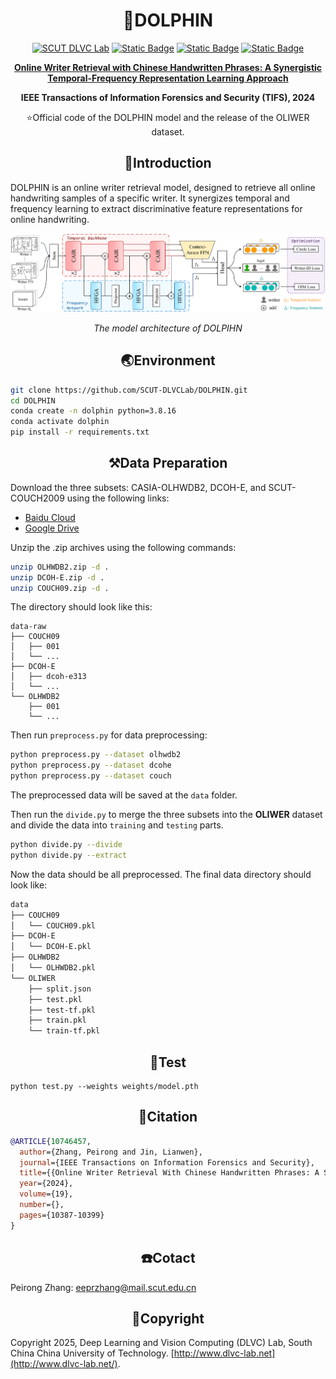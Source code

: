 # <div align="center">:dolphin:DOLPHIN

<div align="center">
  <a href="http://dlvc-lab.net/lianwen/"> <img alt="SCUT DLVC Lab" src="https://img.shields.io/badge/SCUT-DLVC_Lab-B32952?logo=Academia&logoColor=hsl"></a>
  <a href="https://ieeexplore.ieee.org/document/10746457"> <img alt="Static Badge" src="https://img.shields.io/badge/IEEE_TIFS-DOLPHIN-%23327FE6?logo=IEEE&logoColor=rgb&labelColor=58B822"></a>
  <a href="https://arxiv.org/abs/2412.11668"> <img alt="Static Badge" src="https://img.shields.io/badge/arXiv-2412.11668-%23CE0000?logo=arXiv&logoColor=rgb&labelColor=gray"></a>
  <a href="./LICENSE"> <img alt="Static Badge" src="https://img.shields.io/badge/License-GPLv3-FFBF00?logo=GNUBash&logoColor=rgb&labelColor=006622"></a>
<p></p>
  
<a href="https://arxiv.org/abs/2412.11668"> <b>Online Writer Retrieval with Chinese Handwritten Phrases: A Synergistic Temporal-Frequency Representation Learning Approach</b> </a>

<b>IEEE Transactions of Information Forensics and Security (TIFS), 2024</b>

:star:Official code of the DOLPHIN model and the release of the OLIWER dataset.
</div>

## <div align="center">:ocean:Introduction</div>

DOLPHIN is an online writer retrieval model, designed to retrieve all online handwriting samples of a specific writer. It synergizes temporal and frequency learning to extract discriminative feature representations for online handwriting.

![DOLPHIN’s architecture](asset/arch.png)

<div align="center"><i>The model architecture of DOLPIHN</i></div>

## <div align="center">:earth_asia:Environment</div>

```bash
git clone https://github.com/SCUT-DLVCLab/DOLPHIN.git
cd DOLPHIN
conda create -n dolphin python=3.8.16
conda activate dolphin
pip install -r requirements.txt
```

## <div align="center">:hammer_and_pick:Data Preparation</div>

Download the three subsets: CASIA-OLHWDB2, DCOH-E, and SCUT-COUCH2009 using the following links:

- [Baidu Cloud](https://pan.baidu.com/s/1Op917v5IM7OushQ_xPNLSg?pwd=oler)
- [Google Drive](https://drive.google.com/drive/folders/1W-R78wLSJXDhK998c_zIAEFxtPE10AX4?usp=sharing)

Unzip the .zip archives using the following commands:

```bash
unzip OLHWDB2.zip -d .
unzip DCOH-E.zip -d .
unzip COUCH09.zip -d .
```

The directory should look like this:

```
data-raw
├── COUCH09
│   ├── 001
│   └── ...
├── DCOH-E
│   ├── dcoh-e313
│   └── ...
└── OLHWDB2
    ├── 001
    └── ...
```

Then run `preprocess.py` for data preprocessing:

```bash
python preprocess.py --dataset olhwdb2
python preprocess.py --dataset dcohe
python preprocess.py --dataset couch
```

The preprocessed data will be saved at the `data` folder.

Then run the `divide.py` to merge the three subsets into the **OLIWER** dataset and divide the data into `training` and `testing` parts.

```bash
python divide.py --divide
python divide.py --extract
```

Now the data should be all preprocessed. The final data directory should look like:

```bash
data
├── COUCH09
│   └── COUCH09.pkl
├── DCOH-E
│   └── DCOH-E.pkl
├── OLHWDB2
│   └── OLHWDB2.pkl
└── OLIWER
    ├── split.json
    ├── test.pkl
    ├── test-tf.pkl
    ├── train.pkl
    └── train-tf.pkl
```

## <div align="center">:rocket:Test</div>

```
python test.py --weights weights/model.pth
```

## <div align="center">:bookmark_tabs:Citation</div>

```bibtex
@ARTICLE{10746457,
  author={Zhang, Peirong and Jin, Lianwen},
  journal={IEEE Transactions on Information Forensics and Security}, 
  title={{Online Writer Retrieval With Chinese Handwritten Phrases: A Synergistic Temporal-Frequency Representation Learning Approach}}, 
  year={2024},
  volume={19},
  number={},
  pages={10387-10399}
}
```

## <div align="center">:phone:Cotact</div>

Peirong Zhang: eeprzhang@mail.scut.edu.cn

## <div align="center">:palm_tree:Copyright</div>

Copyright 2025, Deep Learning and Vision Computing (DLVC) Lab, South China China University of Technology. [http://www.dlvc-lab.net](http://www.dlvc-lab.net/).

